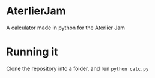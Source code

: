 # AterlierJam
A calculator made in python for the Aterlier Jam

# Running it
Clone the repository into a folder, and run `python calc.py`

